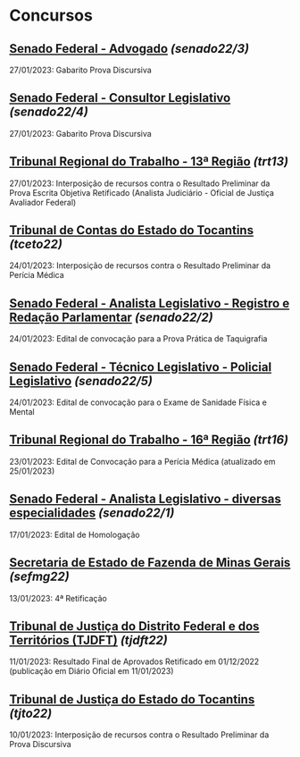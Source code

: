 # Concursos

## [Senado Federal - Advogado](./senado22-3/) *(senado22/3)*
27/01/2023: Gabarito Prova Discursiva

## [Senado Federal - Consultor Legislativo](./senado22-4/) *(senado22/4)*
27/01/2023: Gabarito Prova Discursiva

## [Tribunal Regional do Trabalho - 13ª Região](./trt13/) *(trt13)*
27/01/2023: Interposição de recursos contra o Resultado Preliminar da Prova Escrita Objetiva Retificado (Analista Judiciário - Oficial de Justiça Avaliador Federal)

## [Tribunal de Contas do Estado do Tocantins](./tceto22/) *(tceto22)*
24/01/2023: Interposição de recursos contra o Resultado Preliminar da Perícia Médica

## [Senado Federal - Analista Legislativo - Registro e Redação Parlamentar](./senado22-2/) *(senado22/2)*
24/01/2023: Edital de convocação para a Prova Prática de Taquigrafia

## [Senado Federal - Técnico Legislativo - Policial Legislativo](./senado22-5/) *(senado22/5)*
24/01/2023: Edital de convocação para o Exame de Sanidade Física e Mental

## [Tribunal Regional do Trabalho - 16ª Região](./trt16/) *(trt16)*
23/01/2023: Edital de Convocação para a Perícia Médica (atualizado em 25/01/2023)

## [Senado Federal - Analista Legislativo - diversas especialidades](./senado22-1/) *(senado22/1)*
17/01/2023: Edital de Homologação

## [Secretaria de Estado de Fazenda de Minas Gerais](./sefmg22/) *(sefmg22)*
13/01/2023: 4ª Retificação

## [Tribunal de Justiça do Distrito Federal e dos Territórios (TJDFT)](./tjdft22/) *(tjdft22)*
11/01/2023: Resultado Final de Aprovados Retificado em 01/12/2022 (publicação em Diário Oficial em 11/01/2023)

## [Tribunal de Justiça do Estado do Tocantins](./tjto22/) *(tjto22)*
10/01/2023: Interposição de recursos contra o Resultado Preliminar da Prova Discursiva
